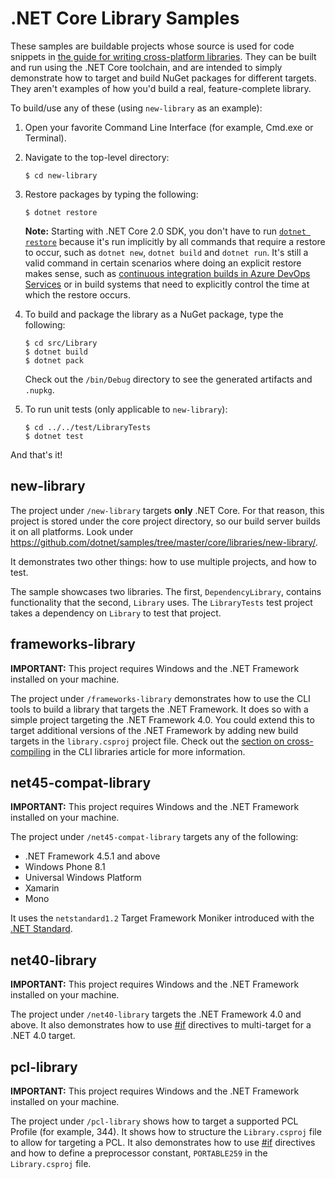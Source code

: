 # .NET Core Library Samples

These samples are buildable projects whose source is used for code snippets in [the guide for writing cross-platform libraries](https://docs.microsoft.com/dotnet/core/tutorials/libraries).  They can be built and run using the .NET Core toolchain, and are intended to simply demonstrate how to target and build NuGet packages for different targets.  They aren't examples of how you'd build a real, feature-complete library.

To build/use any of these (using `new-library` as an example):

1. Open your favorite Command Line Interface (for example, Cmd.exe or Terminal).

2. Navigate to the top-level directory:

    `$ cd new-library`

3. Restore packages by typing the following:

    `$ dotnet restore`
	
    **Note:** Starting with .NET Core 2.0 SDK, you don't have to run [`dotnet restore`](https://docs.microsoft.com/dotnet/core/tools/dotnet-restore) because it's run implicitly by all commands that require a restore to occur, such as `dotnet new`, `dotnet build` and `dotnet run`. It's still a valid command in certain scenarios where doing an explicit restore makes sense, such as [continuous integration builds in Azure DevOps Services](https://docs.microsoft.com/azure/devops/build-release/apps/aspnet/build-aspnet-core) or in build systems that need to explicitly control the time at which the restore occurs.
	
		
4. To build and package the library as a NuGet package, type the following:

    ```
    $ cd src/Library
    $ dotnet build
    $ dotnet pack
    ```

    Check out the `/bin/Debug` directory to see the generated artifacts and `.nupkg`.

5. To run unit tests (only applicable to `new-library`):

    ```
    $ cd ../../test/LibraryTests
    $ dotnet test
    ```

And that's it!

## new-library

The project under `/new-library` targets **only** .NET Core. For that reason,
this project is stored under the core project directory, so our build server builds it on
all platforms. Look under https://github.com/dotnet/samples/tree/master/core/libraries/new-library/.

It demonstrates two other things: how to use multiple projects, and how to test.

The sample showcases two libraries.  The first, `DependencyLibrary`, contains functionality that the second, `Library` uses.  The `LibraryTests` test project takes a dependency on `Library` to test that project.

## frameworks-library

**IMPORTANT:** This project requires Windows and the .NET Framework installed on your machine.

The project under `/frameworks-library` demonstrates how to use the CLI tools to build a library that targets the .NET Framework.  It does so with a simple project targeting the .NET Framework 4.0.  You could extend this to target additional versions of the .NET Framework by adding new build targets in the `library.csproj` project file.  Check out the [section on cross-compiling](https://docs.microsoft.com/dotnet/core/tutorials/libraries#how-to-multitarget) in the CLI libraries article for more information.

## net45-compat-library

**IMPORTANT:** This project requires Windows and the .NET Framework installed on your machine.

The project under `/net45-compat-library` targets any of the following:

* .NET Framework 4.5.1 and above
* Windows Phone 8.1
* Universal Windows Platform
* Xamarin
* Mono

It uses the `netstandard1.2` Target Framework Moniker introduced with the [.NET Standard](https://docs.microsoft.com/dotnet/standard/library).

## net40-library

**IMPORTANT:** This project requires Windows and the .NET Framework installed on your machine.

The project under `/net40-library` targets the .NET Framework 4.0 and above.  It also demonstrates how to use [#if](https://docs.microsoft.com/dotnet/csharp/language-reference/preprocessor-directives/preprocessor-if) directives to multi-target for a .NET 4.0 target.

## pcl-library

**IMPORTANT:** This project requires Windows and the .NET Framework installed on your machine.

The project under `/pcl-library` shows how to target a supported PCL Profile (for example, 344).  It shows how to structure the `Library.csproj` file to allow for targeting a PCL.  It also demonstrates how to use [#if](https://docs.microsoft.com/dotnet/csharp/language-reference/preprocessor-directives/preprocessor-if) directives and how to define a preprocessor constant, `PORTABLE259` in the `Library.csproj` file.
